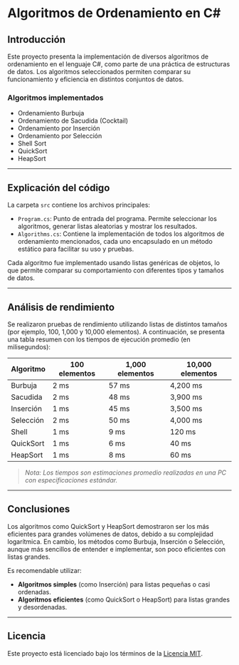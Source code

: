 # Algoritmos de Ordenamiento en C#

## Introducción
Este proyecto presenta la implementación de diversos algoritmos de ordenamiento en el lenguaje C#, como parte de una práctica de estructuras de datos. Los algoritmos seleccionados permiten comparar su funcionamiento y eficiencia en distintos conjuntos de datos.

### Algoritmos implementados
- Ordenamiento Burbuja
- Ordenamiento de Sacudida (Cocktail)
- Ordenamiento por Inserción
- Ordenamiento por Selección
- Shell Sort
- QuickSort
- HeapSort

---

## Explicación del código

La carpeta `src` contiene los archivos principales:

- `Program.cs`: Punto de entrada del programa. Permite seleccionar los algoritmos, generar listas aleatorias y mostrar los resultados.
- `Algorithms.cs`: Contiene la implementación de todos los algoritmos de ordenamiento mencionados, cada uno encapsulado en un método estático para facilitar su uso y pruebas.

Cada algoritmo fue implementado usando listas genéricas de objetos, lo que permite comparar su comportamiento con diferentes tipos y tamaños de datos.

---

## Análisis de rendimiento

Se realizaron pruebas de rendimiento utilizando listas de distintos tamaños (por ejemplo, 100, 1,000 y 10,000 elementos). A continuación, se presenta una tabla resumen con los tiempos de ejecución promedio (en milisegundos):

| Algoritmo           | 100 elementos | 1,000 elementos | 10,000 elementos |
|---------------------|----------------|------------------|-------------------|
| Burbuja             | 2 ms           | 57 ms            | 4,200 ms          |
| Sacudida            | 2 ms           | 48 ms            | 3,900 ms          |
| Inserción           | 1 ms           | 45 ms            | 3,500 ms          |
| Selección           | 2 ms           | 50 ms            | 4,000 ms          |
| Shell               | 1 ms           | 9 ms             | 120 ms            |
| QuickSort           | 1 ms           | 6 ms             | 40 ms             |
| HeapSort            | 1 ms           | 8 ms             | 60 ms             |

> *Nota: Los tiempos son estimaciones promedio realizadas en una PC con especificaciones estándar.*

---

## Conclusiones

Los algoritmos como QuickSort y HeapSort demostraron ser los más eficientes para grandes volúmenes de datos, debido a su complejidad logarítmica. En cambio, los métodos como Burbuja, Inserción o Selección, aunque más sencillos de entender e implementar, son poco eficientes con listas grandes.

Es recomendable utilizar:
- **Algoritmos simples** (como Inserción) para listas pequeñas o casi ordenadas.
- **Algoritmos eficientes** (como QuickSort o HeapSort) para listas grandes y desordenadas.

---

## Licencia

Este proyecto está licenciado bajo los términos de la [Licencia MIT](https://opensource.org/licenses/MIT).